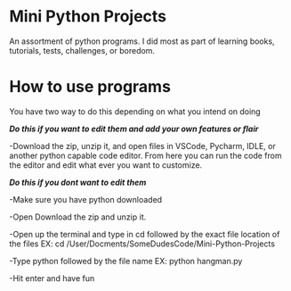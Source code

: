 # Mini Python Projects
An assortment of python programs. I did most as part of learning books, tutorials, tests, challenges, or boredom.

# How to use programs
You have two way to do this depending on what you intend on doing

***Do this if you want to edit them and add your own features or flair***
   
-Download the zip, unzip it, and open files in VSCode, Pycharm, IDLE, or another python capable code editor. From here you can run the code from the editor and edit what ever you want to customize.

***Do this if you dont want to edit them***
   
-Make sure you have python downloaded

-Open Download the zip and unzip it.

-Open up the terminal and type in cd followed by the exact file location of the files EX: cd /User/Docments/SomeDudesCode/Mini-Python-Projects 

-Type python followed by the file name EX: python hangman.py

-Hit enter and have fun
